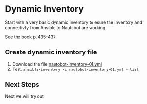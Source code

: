 # Dynamic Inventory
Start with a very basic dynamic inventory to esure the inventory and connectivty from Ansible to Nautobot are working.

See the book p. 435-437

## Create dynamic inventory file
1. Download the file [nautobot-inventory-01.yml](ansible/nautobot-inventory-01.yml)
2. Test: `ansible-inventory -i nautobot-inventory-01.yml --list`


## Next Steps
Next we will try out 
